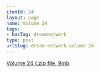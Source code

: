 ```yaml
---
itemId: 24
layout: page
name: Volume 24
tags:
- hasTag: dreamnetwork
type: post
urlSlug: dream-network-volume-24
---
```

<a href="files/Volume_24.zip" download>Volume 24 (.zip file, 9mb</a>
